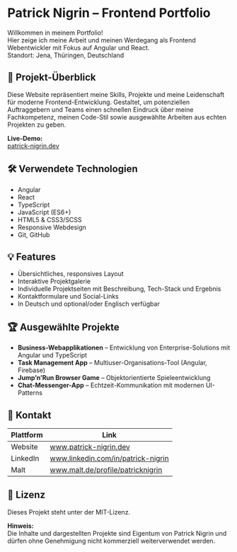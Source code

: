 # Patrick Nigrin – Frontend Portfolio

Willkommen in meinem Portfolio!  
Hier zeige ich meine Arbeit und meinen Werdegang als Frontend Webentwickler mit Fokus auf Angular und React.  
Standort: Jena, Thüringen, Deutschland

## 🚀 Projekt-Überblick

Diese Website repräsentiert meine Skills, Projekte und meine Leidenschaft für moderne Frontend-Entwicklung. Gestaltet, um potenziellen Auftraggebern und Teams einen schnellen Eindruck über meine Fachkompetenz, meinen Code-Stil sowie ausgewählte Arbeiten aus echten Projekten zu geben.

**Live-Demo:**  
[patrick-nigrin.dev](https://patrick-nigrin.dev)

## 🛠️ Verwendete Technologien

- Angular
- React
- TypeScript
- JavaScript (ES6+)
- HTML5 & CSS3/SCSS
- Responsive Webdesign
- Git, GitHub

## 💡 Features

- Übersichtliches, responsives Layout
- Interaktive Projektgalerie
- Individuelle Projektseiten mit Beschreibung, Tech-Stack und Ergebnis
- Kontaktformulare und Social-Links
- In Deutsch und optional/oder Englisch verfügbar

## 🏆 Ausgewählte Projekte

- **Business-Webapplikationen** – Entwicklung von Enterprise-Solutions mit Angular und TypeScript
- **Task Management App** – Multiuser-Organisations-Tool (Angular, Firebase)
- **Jump’n’Run Browser Game** – Objektorientierte Spieleentwicklung
- **Chat-Messenger-App** – Echtzeit-Kommunikation mit modernen UI-Patterns

## 🤝 Kontakt

| Plattform   | Link                    |
| ----------- | ----------------------- |
| Website     | www.patrick-nigrin.dev   |
| LinkedIn    | www.linkedin.com/in/patrick-nigrin       |
| Malt        | www.malt.de/profile/patricknigrin |

## 📖 Lizenz

Dieses Projekt steht unter der MIT-Lizenz.

**Hinweis:**  
Die Inhalte und dargestellten Projekte sind Eigentum von Patrick Nigrin und dürfen ohne Genehmigung nicht kommerziell weiterverwendet werden.
